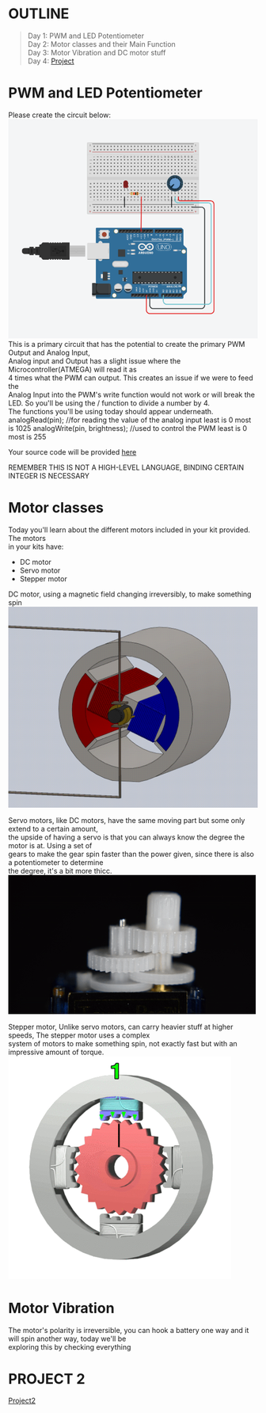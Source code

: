 # OUTLINE  
> Day 1: PWM and LED Potentiometer  
> Day 2: Motor classes and their Main Function  
> Day 3: Motor Vibration and DC motor stuff  
> Day 4: [Project](project2files/project2.md)  

# PWM and LED Potentiometer  
Please create the circuit below:
![d1Circurit](Images/d1.png)  
This is a primary circuit that has the potential to create the primary PWM Output and Analog Input,  
Analog input and Output has a slight issue where the Microcontroller(ATMEGA) will read it as  
4 times what the PWM can output. This creates an issue if we were to feed the  
Analog Input into the PWM's write function would not work or will break the LED. So you'll
be using the / function to divide a number by 4.  
The functions you'll be using today should appear underneath.  
    analogRead(pin); //for reading the value of the analog input least is 0 most is 1025
    analogWrite(pin, brightness); //used to control the PWM least is 0 most is 255

Your source code will be provided [here](d1.ino)  

REMEMBER THIS IS NOT A HIGH-LEVEL LANGUAGE, BINDING CERTAIN INTEGER IS NECESSARY

# Motor classes  
Today you'll learn about the different motors included in your kit provided. The motors  
in your kits have:  
 * DC motor  
 * Servo motor  
 * Stepper motor

DC motor, using a magnetic field changing irreversibly, to make something spin
![DCMotor](Images/8pdM.gif)  

Servo motors, like DC motors, have the same moving part but some only extend to a certain amount,  
the upside of having a servo is that you can always know the degree the motor is at. Using a set of  
gears to make the gear spin faster than the power given, since there is also a potentiometer to determine  
the degree, it's a bit more thicc.  
![ServoMotor](Images/SG90_gear_exposed.gif)  

Stepper motor, Unlike servo motors, can carry heavier stuff at higher speeds, The stepper motor uses a complex  
system of motors to make something spin, not exactly fast but with an impressive amount of torque.  
![StepperMotor](Images/StepperMotor.gif)  

# Motor Vibration  
The motor's polarity is irreversible, you can hook a battery one way and it will spin another way, today we'll be  
exploring this by checking everything  

# PROJECT 2  
[Project2](project2files/project2.md)  
